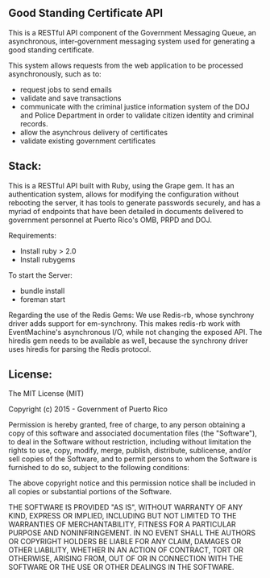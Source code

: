 Good Standing Certificate API
------------------------------

This is a RESTful API component of the Government Messaging Queue, an asynchronous, inter-government messaging system used for generating a good standing certificate. 

This system allows requests from the web application to be processed asynchronously, such as to: 
- request jobs to send emails
- validate and save transactions
- communicate with the criminal justice information system of the DOJ and Police Department in order to validate citizen identity and criminal records.
- allow the asynchrous delivery of certificates
- validate existing government certificates 

Stack:
-----
This is a RESTful API built with Ruby, using the Grape gem. It has an authentication system, allows for modifying the configuration without rebooting the server, it has tools to generate passwords securely, and has a myriad of endpoints that have been detailed in documents delivered to government personnel at Puerto Rico's OMB, PRPD and DOJ. 

Requirements:
* Install ruby > 2.0
* Install rubygems

To start the Server:
* bundle install
* foreman start


Regarding the use of the Redis Gems:
We use Redis-rb, whose synchrony driver adds support for em-synchrony. This makes redis-rb work with EventMachine's asynchronous I/O, while not changing the exposed API. The hiredis gem needs to be available as well, because the synchrony driver uses hiredis for parsing the Redis protocol.

License:
--------
The MIT License (MIT)

Copyright (c) 2015 - Government of Puerto Rico

Permission is hereby granted, free of charge, to any person obtaining a copy
of this software and associated documentation files (the "Software"), to deal
in the Software without restriction, including without limitation the rights
to use, copy, modify, merge, publish, distribute, sublicense, and/or sell
copies of the Software, and to permit persons to whom the Software is
furnished to do so, subject to the following conditions:

The above copyright notice and this permission notice shall be included in
all copies or substantial portions of the Software.

THE SOFTWARE IS PROVIDED "AS IS", WITHOUT WARRANTY OF ANY KIND, EXPRESS OR
IMPLIED, INCLUDING BUT NOT LIMITED TO THE WARRANTIES OF MERCHANTABILITY,
FITNESS FOR A PARTICULAR PURPOSE AND NONINFRINGEMENT. IN NO EVENT SHALL THE
AUTHORS OR COPYRIGHT HOLDERS BE LIABLE FOR ANY CLAIM, DAMAGES OR OTHER
LIABILITY, WHETHER IN AN ACTION OF CONTRACT, TORT OR OTHERWISE, ARISING FROM,
OUT OF OR IN CONNECTION WITH THE SOFTWARE OR THE USE OR OTHER DEALINGS IN
THE SOFTWARE.
